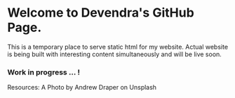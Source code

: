# Welcome to Devendra's GitHub Page.

This is a temporary place to serve static html for my website.  Actual website is being built with interesting content simultaneously and will be live soon.


### Work in progress ... !

Resources:
A Photo by Andrew Draper on Unsplash
